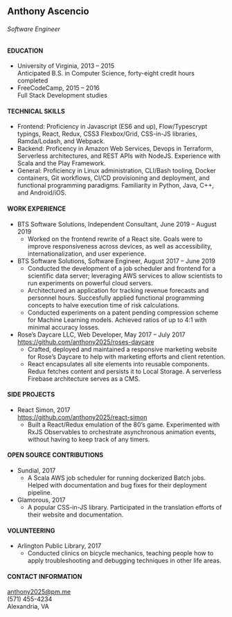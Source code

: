 ## Anthony Ascencio
###### Software Engineer

#### EDUCATION
- University of Virginia, 2013 – 2015  
Anticipated B.S. in Computer Science, forty-eight credit hours completed
- FreeCodeCamp, 2015 – 2016  
Full Stack Development studies

#### TECHNICAL SKILLS
- Frontend: Proficiency in Javascript (ES6 and up), Flow/Typescrypt typings, React, Redux,
CSS3 Flexbox/Grid, CSS-in-JS libraries, Ramda/Lodash, and Webpack.
- Backend: Proficency in Amazon Web Services, Devops in Terraform, Serverless
architectures, and REST APIs with NodeJS. Experience with Scala and the Play Framework.
- General: Proficiency in Linux administration, CLI/Bash tooling, Docker containers, Git
workflows, CI/CD provisioning and deployment, and functional programming paradigms.
Familiarity in Python, Java, C++, and Android/iOS.

#### WORK EXPERIENCE
- BTS Software Solutions, Independent Consultant, June 2019 – August 2019
  - Worked on the frontend rewrite of a React site. Goals were to improve responsiveness
  across devices, as well as accessibility, internationalization, and user experience.
- BTS Software Solutions, Software Engineer, August 2017 – June 2019
  - Conducted the development of a job scheduler and frontend for a scientific data server;
  leveraging AWS services to allow scientists to run experiments on powerful cloud servers.
  - Architectured an application for tracking revenue forecasts and personnel hours. Succesfully
  applied functional programming concepts to halve execution time of risk calculations.
  - Conducted experiments on a patent pending compression scheme for Machine Learning
  models. Achieved ratios of up to 4:1 with minimal accuracy losses.
- Rose’s Daycare LLC, Web Developer, May 2017 – July 2017  
https://github.com/anthony2025/roses-daycare
  - Crafted, deployed and maintained a responsive marketing website for Rose’s Daycare to
  help with marketing efforts and client retention.
  - React encapsulates all site elements into reusable components. Redux fetches content and
  persists it to Local Storage. A serverless Firebase architecture serves as a CMS.

#### SIDE PROJECTS
- React Simon, 2017  
https://github.com/anthony2025/react-simon
  - Built a React/Redux emulation of the 80’s game. Experimented with RxJS Observables to
  orchestrate asynchronous animation events, without having to keep track of any timers.

#### OPEN SOURCE CONTRIBUTIONS
- Sundial, 2017
  - A Scala AWS job scheduler for running dockerized Batch jobs. Helped with documentation
  and bug fixes for their deployment pipeline.
- Glamorous, 2017
  - A popular CSS-in-JS library. Participated in the translation efforts of their website and
  documentation.

#### VOLUNTEERING
- Arlington Public Library, 2017
  - Conducted clinics on bicycle mechanics, teaching people how to apply troubleshooting and
  debugging techniques in other life areas.

#### CONTACT INFORMATION
anthony2025@pm.me  
(571) 455-4234  
Alexandria, VA
